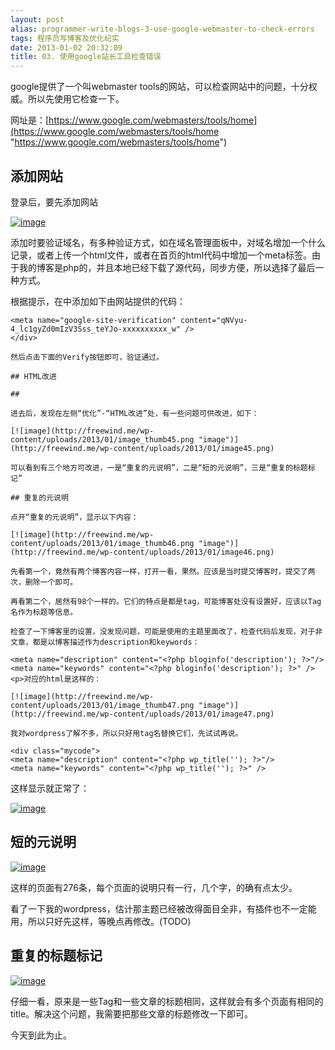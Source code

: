 ```yaml
---
layout: post
alias: programmer-write-blogs-3-use-google-webmaster-to-check-errors
tags: 程序员写博客及优化纪实
date: 2013-01-02 20:32:09
title: 03. 使用google站长工具检查错误
---
```


google提供了一个叫webmaster tools的网站，可以检查网站中的问题，十分权威。所以先使用它检查一下。

网址是：[https://www.google.com/webmasters/tools/home](https://www.google.com/webmasters/tools/home "https://www.google.com/webmasters/tools/home")

## 添加网站

登录后，要先添加网站

[![image](http://freewind.me/wp-content/uploads/2013/01/image_thumb44.png "image")](http://freewind.me/wp-content/uploads/2013/01/image44.png)

添加时要验证域名，有多种验证方式，如在域名管理面板中，对域名增加一个什么记录，或者上传一个html文件，或者在首页的html代码中增加一个meta标签。由于我的博客是php的，并且本地已经下载了源代码，同步方便，所以选择了最后一种方式。

根据提示，在<head>中添加如下由网站提供的代码：

<div class="mycode">

    <meta name="google-site-verification" content="qNVyu-4_lc1gyZd0mIzV3Sss_teYJo-xxxxxxxxxx_w" />
    </div>

    然后点击下面的Verify按钮即可，验证通过。

    ## HTML改进

    ## 

    进去后，发现在左侧“优化”-“HTML改进”处，有一些问题可供改进，如下：

    [![image](http://freewind.me/wp-content/uploads/2013/01/image_thumb45.png "image")](http://freewind.me/wp-content/uploads/2013/01/image45.png)

    可以看到有三个地方可改进，一是“重复的元说明”，二是“短的元说明”，三是“重复的标题标记”

    ## 重复的元说明

    点开“重复的元说明”，显示以下内容：

    [![image](http://freewind.me/wp-content/uploads/2013/01/image_thumb46.png "image")](http://freewind.me/wp-content/uploads/2013/01/image46.png)

    先看第一个，竟然有两个博客内容一样，打开一看，果然。应该是当时提交博客时，提交了两次，删除一个即可。

    再看第二个，居然有98个一样的。它们的特点是都是tag，可能博客处没有设置好，应该以Tag名作为标题等信息。

    检查了一下博客里的设置，没发现问题，可能是使用的主题里面改了，检查代码后发现，对于非文章，都是以博客描述作为description和keywords：

    <meta name="description" content="<?php bloginfo('description'); ?>"/>
    <meta name="keywords" content="<?php bloginfo('description'); ?>" />
    <p>对应的html是这样的：

    [![image](http://freewind.me/wp-content/uploads/2013/01/image_thumb47.png "image")](http://freewind.me/wp-content/uploads/2013/01/image47.png)

    我对wordpress了解不多，所以只好用tag名替换它们，先试试再说。

    <div class="mycode">
    <meta name="description" content="<?php wp_title(''); ?>"/>
    <meta name="keywords" content="<?php wp_title(''); ?>" />

</div>

这样显示就正常了：

[![image](http://freewind.me/wp-content/uploads/2013/01/image_thumb48.png "image")](http://freewind.me/wp-content/uploads/2013/01/image48.png)

## 短的元说明

[![image](http://freewind.me/wp-content/uploads/2013/01/image_thumb49.png "image")](http://freewind.me/wp-content/uploads/2013/01/image49.png)

这样的页面有276条，每个页面的说明只有一行，几个字，的确有点太少。

看了一下我的wordpress，估计那主题已经被改得面目全非，有插件也不一定能用，所以只好先这样，等晚点再修改。(TODO)

## 重复的标题标记

[![image](http://freewind.me/wp-content/uploads/2013/01/image_thumb50.png "image")](http://freewind.me/wp-content/uploads/2013/01/image50.png)

仔细一看，原来是一些Tag和一些文章的标题相同，这样就会有多个页面有相同的title。解决这个问题，我需要把那些文章的标题修改一下即可。

今天到此为止。
  
